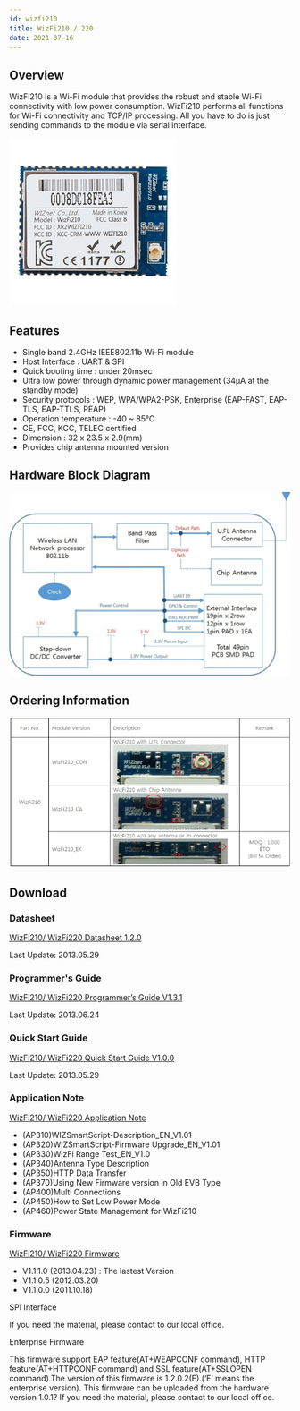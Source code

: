 ```yaml
---
id: wizfi210
title: WizFi210 / 220
date: 2021-07-16
---
```


## Overview

WizFi210 is a Wi-Fi module that provides the robust and stable Wi-Fi connectivity with low power consumption. WizFi210 performs all functions for Wi-Fi connectivity and TCP/IP processing. All you have to do is just sending commands to the module via serial interface.

![](/img/products/wizfi210/wizfi210-300.jpg)

## Features

- Single band 2.4GHz IEEE802.11b Wi-Fi module
- Host Interface : UART & SPI
- Quick booting time : under 20msec
- Ultra low power through dynamic power management (34µA at the standby mode)
- Security protocols : WEP, WPA/WPA2-PSK, Enterprise (EAP-FAST, EAP-TLS, EAP-TTLS, PEAP)
- Operation temperature : -40 ~ 85℃
- CE, FCC, KCC, TELEC certified
- Dimension : 32 x 23.5 x 2.9(mm)
- Provides chip antenna mounted version

## Hardware Block Diagram

![](/img/products/wizfi210/210_block-1024x666.jpg)

## Ordering Information

![](/img/products/wizfi210/wizfi_250_order.jpg)

## Download

### Datasheet

<a href="/img/products/wizfi210/WizFi210_DS_V120E.pdf" target="_blank">WizFi210/ WizFi220 Datasheet 1.2.0</a>

Last Update: 2013.05.29

### Programmer's Guide

<a href="/img/products/wizfi210/WizFi210_PG_V131E-docx.pdf" target="_blank">WizFi210/ WizFi220 Programmer’s Guide V1.3.1</a>

Last Update: 2013.06.24

### Quick Start Guide

<a href="/img/products/wizfi210/WizFi210-QuickStartGuide_EN_V1.0.pdf" target="_blank">WizFi210/ WizFi220  Quick Start Guide V1.0.0</a>

Last Update: 2013.05.29

### Application Note

<a href="/img/products/wizfi210/WizFi210_220_App_Note.zip" target="_blank">WizFi210/ WizFi220 Application Note</a>

- (AP310)WIZSmartScript-Description_EN_V1.01
- (AP320)WIZSmartScript-Firmware Upgrade_EN_V1.01
- (AP330)WizFi Range Test_EN_V1.0
- (AP340)Antenna Type Description
- (AP350)HTTP Data Transfer
- (AP370)Using New Firmware version in Old EVB Type
- (AP400)Multi Connections
- (AP450)How to Set Low Power Mode
- (AP460)Power State Management for WizFi210

### Firmware

<a href="/img/products/wizfi210/WizFi210_220_Firmware.zip" target="_blank">WizFi210/ WizFi220 Firmware</a>

- V1.1.1.0 (2013.04.23) : The lastest Version
- V1.1.0.5 (2012.03.20)
- V1.1.0.0 (2011.10.18)

SPI Interface

If you need the material, please contact to our local office.

Enterprise Firmware

This firmware support EAP feature(AT+WEAPCONF command), HTTP feature(AT+HTTPCONF command) and SSL feature(AT+SSLOPEN command).The version of this firmware is 1.2.0.2(E).(‘E’ means the enterprise version). This firmware can be uploaded from the hardware version 1.0.1?
If you need the material, please contact to our local office.